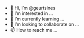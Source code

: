 - 👋 Hi, I’m @geurtsines
- 👀 I’m interested in ...
- 🌱 I’m currently learning ...
- 💞️ I’m looking to collaborate on ...
- 📫 How to reach me ...

<!---
geurtsines/geurtsines is a ✨ special ✨ repository because its `README.md` (this file) appears on your GitHub profile.
You can click the Preview link to take a look at your changes.
--->

